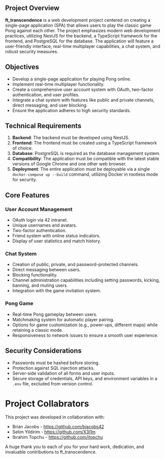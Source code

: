 ## Project Overview

**ft_transcendence** is a web development project centered on creating a single-page application (SPA) that allows users to play the classic game Pong against each other. The project emphasizes modern web development practices, utilizing NestJS for the backend, a TypeScript framework for the frontend, and PostgreSQL for the database. The application will feature a user-friendly interface, real-time multiplayer capabilities, a chat system, and robust security measures.

## Objectives
- Develop a single-page application for playing Pong online.
- Implement real-time multiplayer functionality.
- Create a comprehensive user account system with OAuth, two-factor authentication, and user profiles.
- Integrate a chat system with features like public and private channels, direct messaging, and user blocking.
- Ensure the application adheres to high security standards.

## Technical Requirements
1. **Backend**: The backend must be developed using NestJS.
2. **Frontend**: The frontend must be created using a TypeScript framework of choice.
3. **Database**: PostgreSQL is required as the database management system.
4. **Compatibility**: The application must be compatible with the latest stable versions of Google Chrome and one other web browser.
5. **Deployment**: The entire application must be deployable via a single `docker-compose up --build` command, utilizing Docker in rootless mode for security.

## Core Features
### User Account Management
- OAuth login via 42 intranet.
- Unique usernames and avatars.
- Two-factor authentication.
- Friend system with online status indicators.
- Display of user statistics and match history.

### Chat System
- Creation of public, private, and password-protected channels.
- Direct messaging between users.
- Blocking functionality.
- Channel administration capabilities including setting passwords, kicking, banning, and muting users.
- Integration with the game invitation system.

### Pong Game
- Real-time Pong gameplay between users.
- Matchmaking system for automatic player pairing.
- Options for game customization (e.g., power-ups, different maps) while retaining a classic mode.
- Responsiveness to network issues to ensure a smooth user experience.

## Security Considerations
- Passwords must be hashed before storing.
- Protection against SQL injection attacks.
- Server-side validation of all forms and user inputs.
- Secure storage of credentials, API keys, and environment variables in a `.env` file, excluded from version control.

# Project Collabrators
This project was developed in collaboration with:

- Brian Jacobs - https://github.com/bjacobs42
- Selim Yildirim - https://github.com/X3l1m
- Ibrahim Topchu - https://github.com/itopchu

A huge thank you to each of you for your hard work, dedication, and invaluable contributions to ft_transcendence.